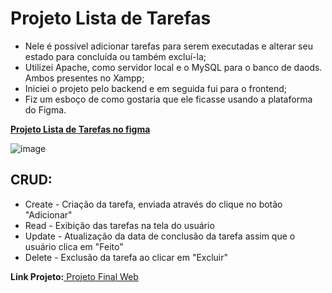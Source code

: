 <h1>Projeto Lista de Tarefas</h1>

<ul>
  <li>Nele é possível adicionar tarefas para serem executadas e alterar seu estado para concluída ou também excluí-la;</li>
  <li>Utilizei Apache, como servidor local e o MySQL para o banco de daods. Ambos presentes no Xampp;</li>
  <li>Iniciei o projeto pelo backend e em seguida fui para o frontend;</li>
  <li>Fiz um esboço de como gostaria que ele ficasse usando a plataforma do Figma.</li>
</ul>

<a href="https://www.figma.com/file/pKgmr92nUgW05eVKAiEpTI/Lista-de-tarefas-(Copy)?type=design&node-id=0%3A1&mode=design&t=NPaq82jMcXy4nImf-1" target="_blank"><b>Projeto Lista de Tarefas no figma</b></a>


![image](https://github.com/milena-juliao/Lista-de-tarefas/assets/84363761/fa1b3ba6-c394-4f29-88c4-37e5220eba02)

<h2>CRUD:</h2>
<ul>
  <li>Create - Criação da tarefa, enviada através do clique no botão "Adicionar"</li>
  <li>Read - Exibição das tarefas na tela do usuário</li>
  <li>Update - Atualização da data de conclusão da tarefa assim que o usuário clica em "Feito"</li>
  <li>Delete - Exclusão da tarefa ao clicar em "Excluir"</li>
</ul>

<b>Link Projeto:</b><a href="http://192.168.15.9/projeto_lista_de_tarefas/" target="_blank"> Projeto Final Web</a>


